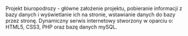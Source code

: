 
Projekt biuropodrozy - główne założenie projektu, pobieranie informacji z bazy danych i wyświetlanie ich na stronie, wstawianie danych do bazy przez stronę. Dynamiczny serwis internetowy stworzony w oparciu o: HTML5, CSS3, PHP oraz bazę danych mySQL.
